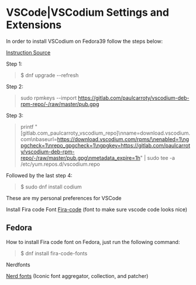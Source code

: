 # VSCode|VSCodium Settings and Extensions

In order to install VSCodium on Fedora39 follow the steps below:

[Instruction Source](https://www.linuxcapable.com/install-vscodium-on-fedora-linux/)

Step 1:

>$ dnf upgrade --refresh

Step 2:

> sudo rpmkeys --import https://gitlab.com/paulcarroty/vscodium-deb-rpm-repo/-/raw/master/pub.gpg

Step 3:

> printf "[gitlab.com_paulcarroty_vscodium_repo]\nname=download.vscodium.com\nbaseurl=https://download.vscodium.com/rpms/\nenabled=1\ngpgcheck=1\nrepo_gpgcheck=1\ngpgkey=https://gitlab.com/paulcarroty/vscodium-deb-rpm-repo/-/raw/master/pub.gpg\nmetadata_expire=1h" | sudo tee -a /etc/yum.repos.d/vscodium.repo

Followed by the last step 4:

> $ sudo dnf install codium

These are my personal preferences for VSCode

Install Fira code Font
[Fira-code](https://github.com/tonsky/FiraCode/wiki/Installing) (font to make sure vscode code looks nice)

## Fedora
How to install Fira code font on Fedora, just run the following command:
> $ dnf install fira-code-fonts

Nerdfonts

[Nerd fonts](https://www.nerdfonts.com/) (Iconic font aggregator, collection, and patcher)